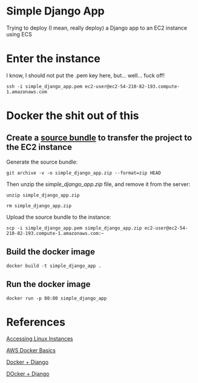 # Simple Django App

Trying to deploy (I mean, really deploy) a Django app to an EC2 instance using ECS

# Enter the instance

I know, I should not put the .pem key here, but... well... fuck off!

`ssh -i simple_django_app.pem ec2-user@ec2-54-210-82-193.compute-1.amazonaws.com`

# Docker the shit out of this

## Create a [source bundle](https://docs.aws.amazon.com/elasticbeanstalk/latest/dg/applications-sourcebundle.html#using-features.deployment.source.git) to transfer the project to the EC2 instance

Generate the source bundle:

`git archive -v -o simple_django_app.zip --format=zip HEAD`

Then unzip the _simple_django_app.zip_ file, and remove it from the server:

`unzip simple_django_app.zip`

`rm simple_django_app.zip`

Upload the source bundle to the instance:

`scp -i simple_django_app.pem simple_django_app.zip ec2-user@ec2-54-210-82-193.compute-1.amazonaws.com:~`

## Build the docker image

`docker build -t simple_django_app .`

## Run the docker image

`docker run -p 80:80 simple_django_app`

# References

[Accessing Linux Instances](https://docs.aws.amazon.com/AWSEC2/latest/UserGuide/AccessingInstancesLinux.html)

[AWS Docker Basics](https://docs.aws.amazon.com/AmazonECS/latest/developerguide/docker-basics.html#install_docker)

[Docker + Django](https://dzone.com/articles/how-to-deploy-a-django-application-with-docker)

[DOcker + Django](https://medium.com/@Alibaba_Cloud/how-to-deploy-a-django-application-with-docker-9514be542909)